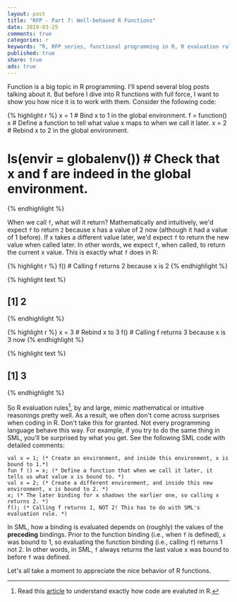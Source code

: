 ```yaml
---
layout: post
title: "RFP - Part 7: Well-behaved R Functions"
date: 2019-03-25
comments: true
categories: r
keywords: "R, RFP series, functional programming in R, R evaluation rules, variable rebinding in R, reassignment in R, evaluation rules in SML, variable shadowing in SML, R function calls, R functions, R function evaluation, Well-behaved R Functions"
published: true
share: true
ads: true
---
```


Function is a big topic in R programming. I'll spend several blog posts talking 
about it. But before I dive into R functions with full force, I want to show you 
how nice it is to work with them. Consider the following code:

{% highlight r %}
x = 1 # Bind x to 1 in the global environment.
f = function() x # Define a function to tell what value x maps to when we call it later.
x = 2 # Rebind x to 2 in the global environment.
# ls(envir = globalenv()) # Check that x and f are indeed in the global environment.
{% endhighlight %}

When we call `f`, what will it return? Mathematically and intuitively, we'd expect 
`f` to return `2` because x has a value of 2 now (although it had a value of 1 before). 
If x takes a different value later, we'd expect `f` to return the new value when 
called later. In other words, we expect `f`, when called, to return the current 
x value. This is exactly what `f` does in R:

{% highlight r %}
f()   # Calling f returns 2 because x is 2
{% endhighlight %}



{% highlight text %}
## [1] 2
{% endhighlight %}



{% highlight r %}
x = 3 # Rebind x to 3
f()   # Calling f returns 3 because x is 3 now
{% endhighlight %}



{% highlight text %}
## [1] 3
{% endhighlight %}

So R evaluation rules[^1], by and large, mimic mathematical or intuitive reasonings 
pretty well. As a result, we often don't come across surprises when coding in R. 
Don't take this for granted. Not every programming language behave this way. For 
example, if you try to do the same thing in SML, you'll be surprised by 
what you get. See the following SML code with detailed comments:

```
val x = 1; (* Create an environment, and inside this environment, x is bound to 1.*)
fun f () = x; (* Define a function that when we call it later, it tells us what value x is bound to. *)
val x = 2; (* Create a different environment, and inside this new environment, x is bound to 2. *)
x; (* The later binding for x shadows the earlier one, so calling x returns 2. *)
f(); (* Calling f returns 1, NOT 2! This has to do with SML's evaluation rule. *)
```

In SML, how a binding is evaluated depends on (roughly) the values of the 
**preceding** bindings. Prior to the function binding (i.e., when `f` is defined), 
`x` was bound to 1, so evaluating the function binding (i.e., calling `f`) 
returns 1 not 2. In other words, in SML, `f` always returns the last value x was
bound to before `f` was defined. 

Let's all take a moment to appreciate the nice behavior of R functions.

[^1]: Read this [article](https://masterr.org/r/understand-r-environments-part1/) to understand exactly how code are evaluted in R. 
